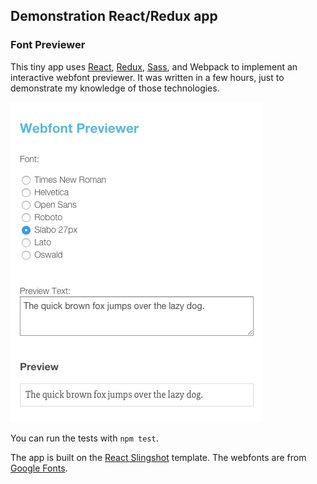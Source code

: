 ## Demonstration React/Redux app
### Font Previewer

This tiny app uses [React], [Redux], [Sass], and Webpack to implement an interactive webfont previewer. It was written in a few hours, just to demonstrate my knowledge of those technologies.

![screenshot](https://raw.githubusercontent.com/roryokane/demo-js-react-redux-font-previewer/master/screenshot.png)

You can run the tests with `npm test`.

The app is built on the [React Slingshot] template. The webfonts are from [Google Fonts].

[React]: https://facebook.github.io/react/
[Redux]: https://github.com/rackt/redux
[Sass]: http://sass-lang.com/
[Webpack]: https://webpack.github.io/
[React Slingshot]: https://github.com/coryhouse/react-slingshot
[Google Fonts]: https://www.google.com/fonts
